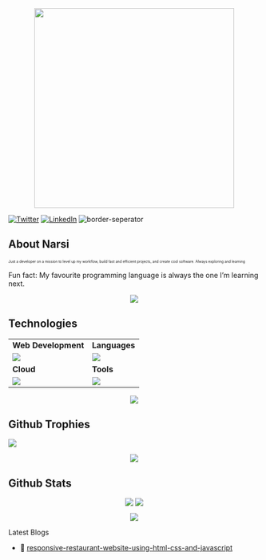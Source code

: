
<div style="text-align: center;"> 
  <img width="400" src="https://readme-typing-svg.herokuapp.com?font=JetBrains+Mono&weight=600&size=30&duration=3000&color=2AF7B4&width=535&lines=Hi%2C+I'm+Narsi+Bhati%F0%9F%91%8B;Let's+Connect!"/>
</div>

[![Twitter](https://skillicons.dev/icons?i=twitter)](https://twitter.com/NarsiBhati31)
[![LinkedIn](https://skillicons.dev/icons?i=linkedin)](https://www.linkedin.com/in/narsi-bhati-b43459224/)
![border-seperator](assets/borderseparator.gif) 
  
## About Narsi
<p style="font-size:7px;">
Just a developer on a mission to level up my workflow, build fast and efficient projects, and create cool software. Always exploring and learning
</p>
<p>Fun fact: My favourite programming language is always the one I’m learning next. </p>
<p align="center"><img src= 'https://capsule-render.vercel.app/api?type=rect&color=gradient&height=2.5'/></p>

## Technologies
 
<table>
<tr>
	<td><strong>Web Development</strong></td>
	<td><strong>Languages</strong></td>
</tr>
<tr>
		<td><img src = "https://skillicons.dev/icons?i=html,css,js,react,nextjs,tailwind,nodejs,scss,express,mongodb" ></td>
		<td><img src = "https://skillicons.dev/icons?i=java,c&theme=dark"></td>
</tr>
<tr>
	<td><strong>Cloud</strong></td>
	<td><strong>Tools</strong></td>
</tr>
<tr>
	<td><img src = "https://skillicons.dev/icons?i=linux,docker,kubernetes,aws&theme=dark"></td>
	<td><img src = "https://skillicons.dev/icons?i=git,vscode,github,githubactions&theme=dark"></td>
</tr>
</table>

<p align="center"><img src= 'https://capsule-render.vercel.app/api?type=rect&color=gradient&height=2.5'/></p>

## Github Trophies
![](https://github-profile-trophy.vercel.app/?username=NarsiBhati-codes&theme=nord&no-frame=false&no-bg=true&margin-w=4)

<p align="center"><img src= 'https://capsule-render.vercel.app/api?type=rect&color=gradient&height=2.5'/></p>

## Github Stats
<p style="display:flex; align=center; justify-content:center; ">
<img src="https://github-readme-stats.vercel.app/api?username=NarsiBhati-codes&theme=midnight-purple" style="margin-right:4px;">
<img src="https://streak-stats.demolab.com/?user=NarsiBhati-codes&theme=holi-theme">
</p>


<p align="center"><img src= 'https://capsule-render.vercel.app/api?type=rect&color=gradient&height=2.5'/></p
														 


## Latest Blogs

<!-- BLOGPOSTS:START -->
 - 🍴  [responsive-restaurant-website-using-html-css-and-javascript](https://narsibhati.hashnode.dev/creating-a-responsive-restaurant-website-using-html-css-and-javascript)

<!-- BLOGPOSTS:END -->


